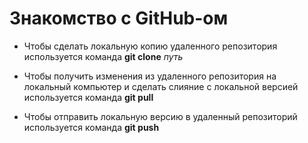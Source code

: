 # Знакомство с GitHub-ом 

- Чтобы сделать локальную копию удаленного репозитория используется команда
**git clone**  *путь*

- Чтобы получить изменения из удаленного репозитория на локальный компьютер и сделать слияние с локальной версией используется команда 
**git pull**  

- Чтобы отправить локальную версию в удаленный репозиторий используется команда 
**git push**